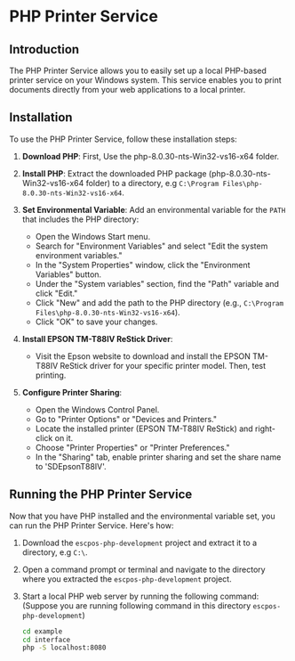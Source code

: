 # PHP Printer Service

## Introduction

The PHP Printer Service allows you to easily set up a local PHP-based printer service on your Windows system. This service enables you to print documents directly from your web applications to a local printer.

## Installation

To use the PHP Printer Service, follow these installation steps:

1. **Download PHP**: First, Use the php-8.0.30-nts-Win32-vs16-x64 folder.

2. **Install PHP**: Extract the downloaded PHP package (php-8.0.30-nts-Win32-vs16-x64 folder) to a directory, e.g `C:\Program Files\php-8.0.30-nts-Win32-vs16-x64`.

3. **Set Environmental Variable**: Add an environmental variable for the `PATH` that includes the PHP directory:

   - Open the Windows Start menu.
   - Search for "Environment Variables" and select "Edit the system environment variables."
   - In the "System Properties" window, click the "Environment Variables" button.
   - Under the "System variables" section, find the "Path" variable and click "Edit."
   - Click "New" and add the path to the PHP directory (e.g., `C:\Program Files\php-8.0.30-nts-Win32-vs16-x64`).
   - Click "OK" to save your changes.

4. **Install EPSON TM-T88IV ReStick Driver**:
   - Visit the Epson website to download and install the EPSON TM-T88IV ReStick driver for your specific printer model. Then, test printing.

5. **Configure Printer Sharing**:
   - Open the Windows Control Panel.
   - Go to "Printer Options" or "Devices and Printers."
   - Locate the installed printer (EPSON TM-T88IV ReStick) and right-click on it.
   - Choose "Printer Properties" or "Printer Preferences."
   - In the "Sharing" tab, enable printer sharing and set the share name to 'SDEpsonT88IV'.

## Running the PHP Printer Service

Now that you have PHP installed and the environmental variable set, you can run the PHP Printer Service. Here's how:

1. Download the `escpos-php-development` project and extract it to a directory, e.g `C:\`.

2. Open a command prompt or terminal and navigate to the directory where you extracted the `escpos-php-development` project.

3. Start a local PHP web server by running the following command: (Suppose you are running following command in this directory `escpos-php-development`)

   ```bash
   cd example
   cd interface
   php -S localhost:8080

